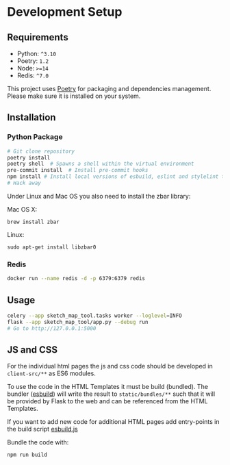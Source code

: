 # Development Setup

## Requirements

- Python: `^3.10`
- Poetry: `1.2`
- Node: `>=14`
- Redis: `^7.0`

This project uses [Poetry](https://python-poetry.org/docs/) for packaging and dependencies management. Please make sure it is installed on your system.

## Installation

### Python Package

```bash
# Git clone repository
poetry install
poetry shell  # Spawns a shell within the virtual environment
pre-commit install  # Install pre-commit hooks
npm install # Install local versions of esbuild, eslint and stylelint to build and check JS and CSS
# Hack away
```

Under Linux and Mac OS you also need to install the zbar library:  
  
Mac OS X:
```
brew install zbar
```

Linux:
```
sudo apt-get install libzbar0
```

### Redis

```bash
docker run --name redis -d -p 6379:6379 redis
```

## Usage

```bash
celery --app sketch_map_tool.tasks worker --loglevel=INFO
flask --app sketch_map_tool/app.py --debug run
# Go to http://127.0.0.1:5000
```

## JS and CSS

For the individual html pages the js and css code should be developed in `client-src/**` as 
ES6 modules. 

To use the code in the HTML Templates it must be build (bundled). The bundler 
([esbuild](https://esbuild.github.io/)) will write the result to `static/bundles/**` 
such that it will be provided by Flask to the web and can be referenced from the HTML Templates.

If you want to add new code for additional HTML pages add entry-points in the build script 
[esbuild.js](../esbuild.js)

Bundle the code with:
```bash
npm run build
```
